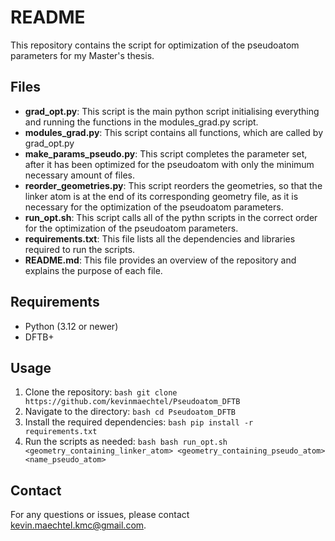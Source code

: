 # README

This repository contains the script for optimization of the pseudoatom parameters for my Master's thesis.

## Files

- **grad_opt.py**: This script is the main python script initialising everything and running the functions in the modules_grad.py script.
- **modules_grad.py**: This script contains all functions, which are called by grad_opt.py
- **make_params_pseudo.py**: This script completes the parameter set, after it has been optimized for the pseudoatom with only the minimum necessary amount of files.
- **reorder_geometries.py**: This script reorders the geometries, so that the linker atom is at the end of its corresponding geometry file, as it is necessary for the optimization of the pseudoatom parameters.
- **run_opt.sh**: This script calls all of the pythn scripts in the correct order for the optimization of the pseudoatom parameters.
- **requirements.txt**: This file lists all the dependencies and libraries required to run the scripts.
- **README.md**: This file provides an overview of the repository and explains the purpose of each file.

## Requirements

- Python (3.12 or newer)
- DFTB+

## Usage

1. Clone the repository:
        ```bash
        git clone https://github.com/kevinmaechtel/Pseudoatom_DFTB
        ```
2. Navigate to the directory:
        ```bash
        cd Pseudoatom_DFTB
        ```
3. Install the required dependencies:
        ```bash
        pip install -r requirements.txt
        ```
4. Run the scripts as needed:
        ```bash
        bash run_opt.sh <geometry_containing_linker_atom> <geometry_containing_pseudo_atom> <name_pseudo_atom>
        ```

## Contact

For any questions or issues, please contact [kevin.maechtel.kmc@gmail.com](mailto:kevin.maechtel.kmc@gmail.com).
